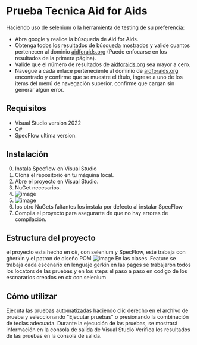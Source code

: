 # Prueba Tecnica Aid for Aids

Haciendo uso de selenium o la herramienta de testing de su preferencia: 

- Abra google y realice la búsqueda de Aid for Aids.
- Obtenga todos los resultados de búsqueda mostrados y valide cuantos pertenecen al dominio [aidforaids.org](http://aidforaids.org/) (Puede enfocarse en los resultados de la primera página).
- Valide que el número de resultados de [aidforaids.org](http://aidforaids.org/) sea mayor a cero.
- Navegue a cada enlace perteneciente al dominio de [aidforaids.org](http://aidforaids.org/) encontrado y confirme que se muestre el título, ingrese a uno de los items del menú de navegación superior, confirme que cargan sin generar algún error.

## Requisitos

- Visual Studio version 2022
- C#
- SpecFlow ultima version.

## Instalación

0. Instala Specflow en Visual Studio
1. Clona el repositorio en tu máquina local.
2. Abre el proyecto en Visual Studio.
3. NuGet necesarios.
4. ![image](https://github.com/Yosmanovallos/PruebaTecnica/assets/119948396/6212de4e-6b0e-46d1-9594-d51571b79188)
5. ![image](https://github.com/Yosmanovallos/PruebaTecnica/assets/119948396/f18e5d62-12e9-4514-8f55-9d4c3437242b)
6. los otro NuGets faltantes los instala por defecto al instalar SpecFlow
7. Compila el proyecto para asegurarte de que no hay errores de compilación.

## Estructura del proyecto
el proyecto esta hecho en c#, con selenium y SpecFlow, este trabaja con gherkin y el patron de diseño POM
![image](https://github.com/Yosmanovallos/PruebaTecnica/assets/119948396/52ac510e-e8c2-46d5-83cb-d44d2a0c8acc)
En las clases .Feature se trabaja cada escenario en lenguaje gerkin 
en las pages se trabajaron todos los locators de las pruebas
y en los steps el paso a paso en codigo de los escnararios creados en c# con selenium

## Cómo utilizar
Ejecuta las pruebas automatizadas haciendo clic derecho en el archivo de prueba y seleccionando "Ejecutar pruebas" o presionando la combinación de teclas adecuada. 
Durante la ejecución de las pruebas, se mostrará información en la consola de salida de Visual Studio Verifica los resultados de las pruebas en la consola de salida.


